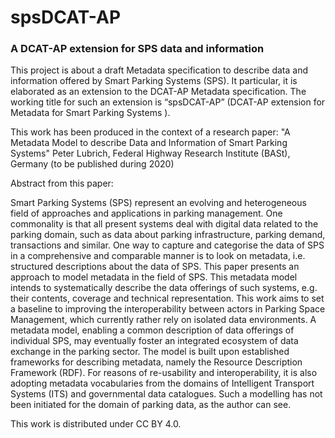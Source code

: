 # spsDCAT-AP
### A DCAT-AP extension for SPS data and information

This project is about a draft Metadata specification to describe data and information offered by Smart Parking Systems (SPS).
It particular, it is elaborated as an extension to the DCAT-AP Metadata specification. The working title for such an extension is “spsDCAT-AP” (DCAT-AP extension for Metadata for Smart Parking Systems ). 

This work has been produced in the context of a research paper: "A Metadata Model to describe Data and Information of Smart Parking Systems" Peter Lubrich, Federal Highway Research Institute (BASt), Germany (to be published during 2020)

Abstract from this paper:

Smart Parking Systems (SPS) represent an evolving and heterogeneous field of approaches and applications in parking management. One commonality is that all present systems deal with digital data related to the parking domain, such as data about parking infrastructure, parking demand, transactions and similar. One way to capture and categorise the data of SPS in a comprehensive and comparable manner is to look on metadata, i.e. structured descriptions about the data of SPS. 
This paper presents an approach to model metadata in the field of SPS. This metadata model intends to systematically describe the data offerings of such systems, e.g. their contents, coverage and technical representation. This work aims to set a baseline to improving the interoperability between actors in Parking Space Management, which currently rather rely on isolated data environments. A metadata model, enabling a common description of data offerings of individual SPS, may eventually foster an integrated ecosystem of data exchange in the parking sector. 
The model is built upon established frameworks for describing metadata, namely the Resource Description Framework (RDF). For reasons of re-usability and interoperability, it is also adopting metadata vocabularies from the domains of Intelligent Transport Systems (ITS) and governmental data catalogues. Such a modelling has not been initiated for the domain of parking data, as the author can see. 

This work is distributed under CC BY 4.0.

